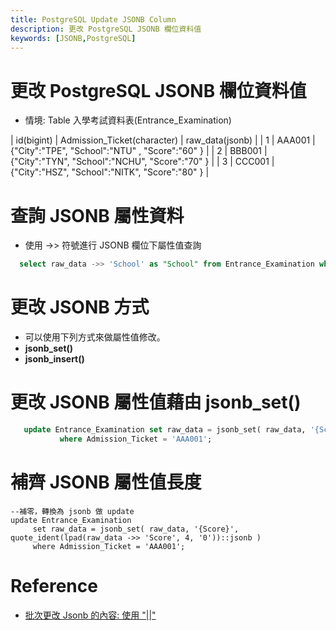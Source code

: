 ```yaml
---
title: PostgreSQL Update JSONB Column
description: 更改 PostgreSQL JSONB 欄位資料值
keywords: [JSONB,PostgreSQL]
---
```


# 更改 PostgreSQL JSONB 欄位資料值
* 情境: Table 入學考試資料表(Entrance_Examination)

|  id(bigint)  |  Admission_Ticket(character)  |             raw_data(jsonb)        |
|      1       |           AAA001              |  {"City":"TPE", "School":"NTU" , "Score":"60"  }  |
|      2       |           BBB001              |  {"City":"TYN", "School":"NCHU", "Score":"70" }   |
|      3       |           CCC001              |  {"City":"HSZ", "School":"NITK", "Score":"80" }   |



# 查詢 JSONB 屬性資料
* 使用 ->> 符號進行 JSONB 欄位下屬性值查詢

```sql
  select raw_data ->> 'School' as "School" from Entrance_Examination where Admission_Ticket = 'AAA001';
```

# 更改 JSONB 方式
* 可以使用下列方式來做屬性值修改。
* __jsonb_set()__
* __jsonb_insert()__ 


# 更改 JSONB 屬性值藉由 jsonb_set()

```sql
   update Entrance_Examination set raw_data = jsonb_set( raw_data, '{School}', '"NCHU"'::jsonb )
           where Admission_Ticket = 'AAA001';
```


# 補齊 JSONB 屬性值長度

```
--補零，轉換為 jsonb 做 update
update Entrance_Examination 
     set raw_data = jsonb_set( raw_data, '{Score}', quote_ident(lpad(raw_data ->> 'Score', 4, '0'))::jsonb )
     where Admission_Ticket = 'AAA001';
```


# Reference
* [批次更改 Jsonb 的內容: 使用 "||"](https://stackoverflow.com/questions/40583639/update-multiple-values-in-a-jsonb-data-in-postgresql)


